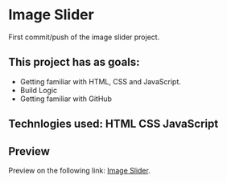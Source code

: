 # Image Slider
First commit/push of the image slider project.
## This project has as goals:
* Getting familiar with HTML, CSS and JavaScript.
* Build Logic
* Getting familiar with GitHub

## Technlogies used: HTML CSS JavaScript
## Preview
Preview on the following link: [Image Slider](https://n-tahiri.github.io/Image_Slider/).
